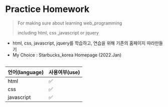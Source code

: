# Practice Homework

> For making sure about learning web_programming
>
> including html, css ,javascript or jquery



* html, css, javascript, jquery를 학습하고, 연습을 위해 기존의 홈페이지 따라만들기
* My Choice : Starbucks_korea Homepage (2022.Jan)



## 

| 언어(language) | 사용여부(use) |
| -------------- | ------------- |
| html           | ✅             |
| css            | ✅             |
| javascript     | ✅             |

